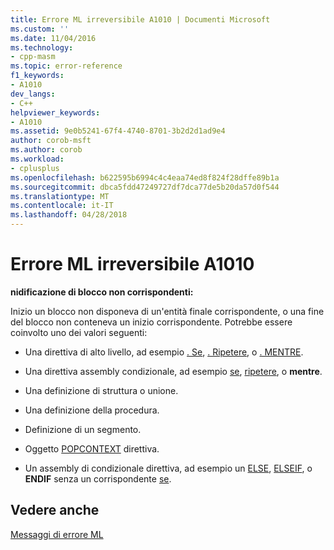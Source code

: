 ```yaml
---
title: Errore ML irreversibile A1010 | Documenti Microsoft
ms.custom: ''
ms.date: 11/04/2016
ms.technology:
- cpp-masm
ms.topic: error-reference
f1_keywords:
- A1010
dev_langs:
- C++
helpviewer_keywords:
- A1010
ms.assetid: 9e0b5241-67f4-4740-8701-3b2d2d1ad9e4
author: corob-msft
ms.author: corob
ms.workload:
- cplusplus
ms.openlocfilehash: b622595b6994c4c4eaa74ed8f824f28dffe89b1a
ms.sourcegitcommit: dbca5fdd47249727df7dca77de5b20da57d0f544
ms.translationtype: MT
ms.contentlocale: it-IT
ms.lasthandoff: 04/28/2018
---
```

# <a name="ml-fatal-error-a1010"></a>Errore ML irreversibile A1010
**nidificazione di blocco non corrispondenti:**  
  
 Inizio un blocco non disponeva di un'entità finale corrispondente, o una fine del blocco non conteneva un inizio corrispondente. Potrebbe essere coinvolto uno dei valori seguenti:  
  
-   Una direttiva di alto livello, ad esempio [. Se](../../assembler/masm/dot-if.md), [. Ripetere](../../assembler/masm/dot-repeat.md), o [. MENTRE](../../assembler/masm/dot-while.md).  
  
-   Una direttiva assembly condizionale, ad esempio [se](../../assembler/masm/if-masm.md), [ripetere](../../assembler/masm/repeat.md), o **mentre**.  
  
-   Una definizione di struttura o unione.  
  
-   Una definizione della procedura.  
  
-   Definizione di un segmento.  
  
-   Oggetto [POPCONTEXT](../../assembler/masm/popcontext.md) direttiva.  
  
-   Un assembly di condizionale direttiva, ad esempio un [ELSE](../../assembler/masm/else-masm.md), [ELSEIF](../../assembler/masm/elseif-masm.md), o **ENDIF** senza un corrispondente [se](../../assembler/masm/if-masm.md).  
  
## <a name="see-also"></a>Vedere anche  
 [Messaggi di errore ML](../../assembler/masm/ml-error-messages.md)